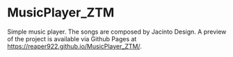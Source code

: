 # MusicPlayer_ZTM

Simple music player. The songs are composed by Jacinto Design. A preview of the project is available via Github Pages at https://reaper922.github.io/MusicPlayer_ZTM/.
